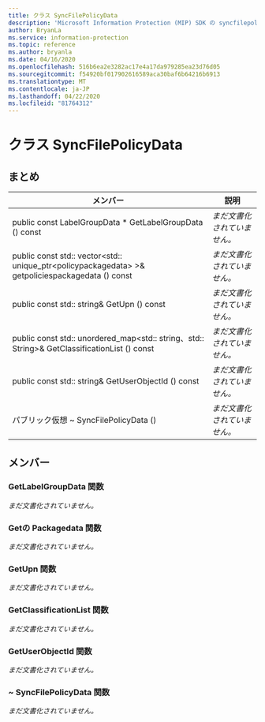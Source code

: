 ```yaml
---
title: クラス SyncFilePolicyData
description: 'Microsoft Information Protection (MIP) SDK の syncfilepolicydata:: undefined クラスについて説明します。'
author: BryanLa
ms.service: information-protection
ms.topic: reference
ms.author: bryanla
ms.date: 04/16/2020
ms.openlocfilehash: 516b6ea2e3282ac17e4a17da979285ea23d76d05
ms.sourcegitcommit: f54920bf017902616589aca30baf6b64216b6913
ms.translationtype: MT
ms.contentlocale: ja-JP
ms.lasthandoff: 04/22/2020
ms.locfileid: "81764312"
---
```

# <a name="class-syncfilepolicydata"></a>クラス SyncFilePolicyData 
  
## <a name="summary"></a>まとめ
 メンバー                        | 説明                                
--------------------------------|---------------------------------------------
public const LabelGroupData * GetLabelGroupData () const  | _まだ文書化されていません。_
public const std:: vector\<std:: unique_ptr\<policypackagedata\> \>& getpoliciespackagedata () const  | _まだ文書化されていません。_
public const std:: string& GetUpn () const  | _まだ文書化されていません。_
public const std:: unordered_map\<std:: string、std:: String\>& GetClassificationList () const  | _まだ文書化されていません。_
public const std:: string& GetUserObjectId () const  | _まだ文書化されていません。_
パブリック仮想 ~ SyncFilePolicyData ()  | _まだ文書化されていません。_
  
## <a name="members"></a>メンバー
  
### <a name="getlabelgroupdata-function"></a>GetLabelGroupData 関数
_まだ文書化されていません。_

  
### <a name="getpoliciespackagedata-function"></a>Getの Packagedata 関数
_まだ文書化されていません。_

  
### <a name="getupn-function"></a>GetUpn 関数
_まだ文書化されていません。_

  
### <a name="getclassificationlist-function"></a>GetClassificationList 関数
_まだ文書化されていません。_

  
### <a name="getuserobjectid-function"></a>GetUserObjectId 関数
_まだ文書化されていません。_

  
### <a name="syncfilepolicydata-function"></a>~ SyncFilePolicyData 関数
_まだ文書化されていません。_
